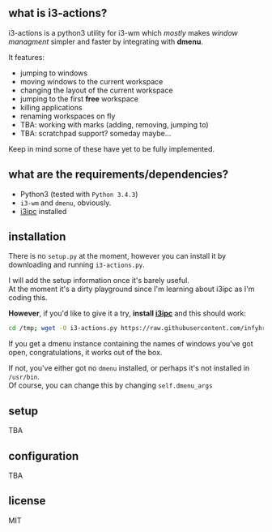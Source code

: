## what is i3-actions?

i3-actions is a python3 utility for i3-wm which *mostly* makes *window managment* simpler and faster by 
integrating with **dmenu**.

It features:
- jumping to windows
- moving windows to the current workspace
- changing the layout of the current workspace
- jumping to the first **free** workspace
- killing applications
- renaming workspaces on fly
- TBA: working with marks (adding, removing, jumping to)
- TBA: scratchpad support? someday maybe...

Keep in mind some of these have yet to be fully implemented.

## what are the requirements/dependencies?
* Python3 (tested with ```Python 3.4.3```)
* ```i3-wm``` and ```dmenu```, obviously.
* [i3ipc](https://github.com/acrisci/i3ipc-python) installed

## installation
There is no ```setup.py``` at the moment, however you can install it by downloading and running 
```i3-actions.py```.

I will add the setup information once it's barely useful.  
At the moment it's a dirty playground since I'm learning about i3ipc as I'm coding this.

**However**, if you'd like to give it a try, **install [i3ipc](https://github.com/acrisci/i3ipc-python)** and this should work:
```bash
cd /tmp; wget -O i3-actions.py https://raw.githubusercontent.com/infyhr/i3-actions/master/i3-actions.py && python3 ./i3-actions.py jump_to
```

If you get a dmenu instance containing the names of windows you've got open, congratulations, it works out of the box.

If not, you've either got no ``dmenu`` installed, or perhaps it's not installed in ``/usr/bin``.  
Of course, you can change this by changing ``self.dmenu_args``

## setup
TBA

## configuration
TBA

## license
MIT
